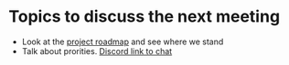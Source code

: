 # Topics to discuss the next meeting

- Look at the [project roadmap](https://github.com/orgs/espanso/projects/1) and see where we stand
- Talk about prorities. [Discord link to chat](https://discord.com/channels/884163483409731584/1013902954350248008/1225773043985682553)
